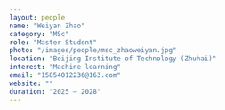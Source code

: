 ```yaml
---
layout: people
name: "Weiyan Zhao"
category: "MSc"
role: "Master Student"
photo: "/images/people/msc_zhaoweiyan.jpg"
location: "Beijing Institute of Technology (Zhuhai)"
interest: "Machine learning"
email: "15854012236@163.com"
website: ""
duration: "2025 – 2028"
---
```

